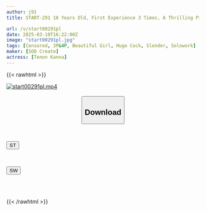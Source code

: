 ```yaml
---
author: j91
title: START-291 18 Years Old, First Experience 3 Times, A Thrilling Pick-Up Drive After 5 On A Weekday After The Factory, Amane Kanna

url: /v/start00291pl
date: 2025-03-10T16:22:00Z
image: "start00291pl.jpg"
tags: [Censored, 3P&4P, Beautiful Girl, Huge Cock, Slender, Solowork]
maker: [SOD Create]
actress: [Tenon Kanna]
---
```



{{< rawhtml >}}

<div class="video" data-videoid="pYQKQlL6Z4HWk0">
    <a href="javascript:;">
        <img src="/v/start00291pl/start00291pl.jpg" width="WIDTH" height="HEIGHT" alt="start00291pl.mp4" loading="lazy">
    </a>
</div>

<script type="text/javascript" src="https://j91.asia/asset/on-demand-st.js"></script>

<br>
  <link rel="stylesheet" href="https://j91.asia/asset/bs5.css">
  
  <center>
  <button class="btn btn-primary" type="button" data-bs-toggle="collapse" data-bs-target=".multi-collapse" aria-expanded="false" aria-controls="multiCollapseExample1 multiCollapseExample2"><h2>Download</h2></button></center>
</p>
<div class="row">
  <div class="col">
    <div class="collapse multi-collapse" id="multiCollapseExample1">
      <div class="card card-body">
	      	      <br>
<div class="buttons">  
<p><a href="/v/start00291pl/st.html" target="_blank"><button class="btn-hover color-3"><i class="fa fa-download"></i> ST</button></a></p></div>
    </div>
  </div>
</div>
  <div class="col">
    <div class="collapse multi-collapse" id="multiCollapseExample2">
      <div class="card card-body">
	      <br>
<div class="buttons">
<p><a href="/v/start00291pl/sw.html" target="_blank"><button class="btn-hover color-2"><i class="fa fa-download"></i> SW</button></a></p></div>
<br><br>
      </div>
    </div>
  </div>
</div>

{{< /rawhtml >}}